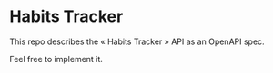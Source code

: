 # Habits Tracker

This repo describes the « Habits Tracker » API as an OpenAPI spec.

Feel free to implement it.
